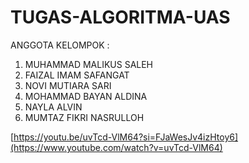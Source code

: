 # TUGAS-ALGORITMA-UAS
ANGGOTA KELOMPOK :
1. MUHAMMAD MALIKUS SALEH
2. FAIZAL IMAM SAFANGAT
3. NOVI MUTIARA SARI
4. MOHAMMAD BAYAN ALDINA
5. NAYLA ALVIN
6. MUMTAZ FIKRI NASRULLOH

[https://youtu.be/uvTcd-VlM64?si=FJaWesJv4izHtoy6](https://www.youtube.com/watch?v=uvTcd-VlM64)
